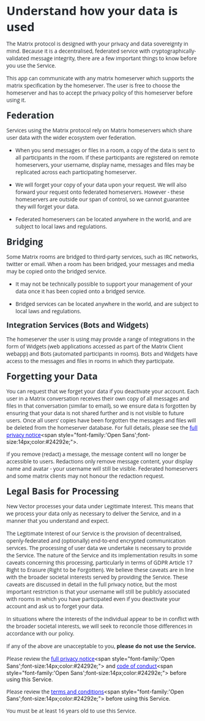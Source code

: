 <span style="font-family:'Open Sans';font-size:31px;color:#24292e;">**Understand how your data is used**</span>

<span style="font-family:'Open Sans';font-size:14px;color:#24292e;">The Matrix protocol is designed with your privacy and data sovereignty in mind. Because it is a decentralised, federated service with cryptographically-validated message integrity, there are a few important things to know before you use the Service.</span>

<span style="font-family:'Open Sans';font-size:14px;color:#24292e;">This app can communicate with any matrix homeserver which supports the matrix specification by the homeserver. The user is free to choose the homeserver and has to accept the privacy policy of this homeserver before using it.</span>

<span style="font-family:'Open Sans';font-size:23px;color:#24292e;">**Federation**</span>

<span style="font-family:'Open Sans';font-size:14px;color:#24292e;">Services using the Matrix protocol rely on Matrix homeservers which share user data with the wider ecosystem over federation.</span>

*   <span style="font-family:'Open Sans';font-size:14px;color:#24292e;">When you send messages or files in a room, a copy of the data is sent to all participants in the room. If these participants are registered on remote homeservers, your username, display name, messages and files may be replicated across each participating h</span><span style="font-family:'Open Sans';font-size:14px;color:#24292e;">omeserver.</span>

*   <span style="font-family:'Open Sans';font-size:14px;color:#24292e;">We will forget your copy of your data upon your request. We will also forward your request onto federated homeservers. However - these homeservers are outside our span of control, so we cannot guarantee they will forget your data.</span>

*   <span style="font-family:'Open Sans';font-size:14px;color:#24292e;">Federated homeservers can be located anywhere in the world, and are subject to local laws and regulations.</span>

<span style="font-family:'Open Sans';font-size:23px;color:#24292e;">**Bridging**</span>

<span style="font-family:'Open Sans';font-size:14px;color:#24292e;">Some Matrix rooms are bridged to third-party services, such as IRC networks, twitter or email. When a room has been bridged, your messages and media may be copied onto the bridged service.</span>

*   <span style="font-family:'Open Sans';font-size:14px;color:#24292e;">It may not be technically possible to support your management of your data once it has been copied onto a bridged service.</span>

*   <span style="font-family:'Open Sans';font-size:14px;color:#24292e;">Bridged services can be located anywhere in the world, and are subject to local laws and regulations.</span>

<span style="font-family:'Open Sans';font-size:19px;color:#24292e;">**Integration Services (Bots and Widgets)**</span>

<span style="font-family:'Open Sans';font-size:14px;color:#24292e;">The homeserver the user is using may provide a range of integrations in the form of Widgets (web applications accessed as part of the Matrix Client webapp) and Bots (automated participants in rooms). Bots and Widgets have access to the messages and files in rooms in</span><span style="font-family:'Open Sans';font-size:14px;color:#24292e;"> which they participate.</span>

<span style="font-family:'Open Sans';font-size:23px;color:#24292e;">**Forgetting your Data**</span>

<span style="font-family:'Open Sans';font-size:14px;color:#24292e;">You can request that we forget your data if you deactivate your account. Each user in a Matrix conversation receives their own copy of all messages and files in that conversation (similar to email), so we ensure data is forgotten by ensuring that your data</span><span style="font-family:'Open Sans';font-size:14px;color:#24292e;"> is not shared further and is not visible to future users. Once all users’ copies have been forgotten the messages and files will be deleted from the homeserver database. For full details, please see the </span>[<span style="font-family:'Open Sans';font-size:14px;color:#0000ee;"><u>full privacy notice</u></span>](https://matrix.org/legal/privacy-notice/ "https://matrix.org/legal/privacy-notice/")<span style="font-family:'Open Sans';font-size:14px;color:#24292e;">.</span>

<span style="font-family:'Open Sans';font-size:14px;color:#24292e;">If you remove (redact) a message, the message content will no longer be accessible to users. Redactions only remove message content, your display name and avatar - your username will still be visible. Federated homeservers and some matrix clients may not h</span><span style="font-family:'Open Sans';font-size:14px;color:#24292e;">onour the redaction request.</span>

<span style="font-family:'Open Sans';font-size:23px;color:#24292e;">**Legal Basis for Processing**</span>

<span style="font-family:'Open Sans';font-size:14px;color:#24292e;">New Vector processes your data under Legitimate Interest. This means that we process your data only as necessary to deliver the Service, and in a manner that you understand and expect.</span>

<span style="font-family:'Open Sans';font-size:14px;color:#24292e;">The Legitimate Interest of our Service is the provision of decentralised, openly-federated and (optionally) end-to-end encrypted communication services. The processing of user data we undertake is necessary to provide the Service. The nature of the Service</span><span style="font-family:'Open Sans';font-size:14px;color:#24292e;"> and its implementation results in some caveats concerning this processing, particularly in terms of GDPR Article 17 Right to Erasure (Right to be Forgotten). We believe these caveats are in line with the broader societal interests served by providing the </span><span style="font-family:'Open Sans';font-size:14px;color:#24292e;">Service. These caveats are discussed in detail in the full privacy notice, but the most important restriction is that your username will still be publicly associated with rooms in which you have participated even if you deactivate your account and ask us t</span><span style="font-family:'Open Sans';font-size:14px;color:#24292e;">o forget your data.</span>

<span style="font-family:'Open Sans';font-size:14px;color:#24292e;">In situations where the interests of the individual appear to be in conflict with the broader societal interests, we will seek to reconcile those differences in accordance with our policy.</span>

<span style="font-family:'Open Sans';font-size:14px;color:#24292e;">If any of the above are unacceptable to you, </span><span style="font-family:'Open Sans';font-size:14px;color:#24292e;">**please do not use the Service.**</span>

<span style="font-family:'Open Sans';font-size:14px;color:#24292e;">Please review the </span>[<span style="font-family:'Open Sans';font-size:14px;color:#0000ee;"><u>full privacy notice</u></span>](https://matrix.org/legal/privacy-notice/ "https://matrix.org/legal/privacy-notice/")<span style="font-family:'Open Sans';font-size:14px;color:#24292e;"> and </span>[<span style="font-family:'Open Sans';font-size:14px;color:#0000ee;"><u>code of conduct</u></span>](https://matrix.org/legal/code-of-conduct/ "https://matrix.org/legal/code-of-conduct/")<span style="font-family:'Open Sans';font-size:14px;color:#24292e;"> before using this Service.</span>

<span style="font-family:'Open Sans';font-size:14px;color:#24292e;">Please review the </span>[<span style="font-family:'Open Sans';font-size:14px;color:#0000ee;"><u>terms and conditions</u></span>](https://matrix.org/legal/terms-and-conditions/ "https://matrix.org/legal/terms-and-conditions/")<span style="font-family:'Open Sans';font-size:14px;color:#24292e;"> before using this Service.</span>

<span style="font-family:'Open Sans';font-size:14px;color:#24292e;">You must be at least 16 years old to use this Service.</span>

